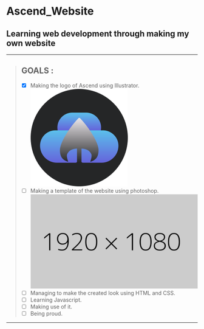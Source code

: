 Ascend_Website
===
Learning web development through making my own website
---
---
>## **GOALS** :
>- [x] Making the logo of Ascend using Illustrator.  
	<img src="./Ascend/logo/Ascend_Night.png" alt="Ascend Logo" width="256"/>
>- [ ] Making a template of the website using photoshop.  
	<img src="./Placeholder.png" alt="Webdesign Template Placeholder" width="512"/>
>- [ ] Managing to make the created look using HTML and CSS.
>- [ ] Learning Javascript.
>- [ ] Making use of it.
>- [ ] Being proud.
---

